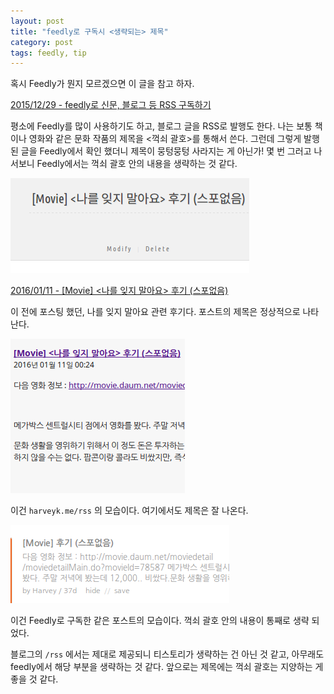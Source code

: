 ```yaml
---
layout: post
title: "feedly로 구독시 <생략되는> 제목"
category: post
tags: feedly, tip
---
```


혹시 Feedly가 뭔지 모르겠으면 이 글을 참고 하자.


[2015/12/29 - feedly로 신문, 블로그 등 RSS 구독하기](http://harveyk.me/204)


평소에 Feedly를 많이 사용하기도 하고, 블로그 글을 RSS로 발행도 한다. 나는 보통 책이나 영화와 같은 문화 작품의 제목을 <꺽쇠 괄호>를 통해서 쓴다. 그런데 그렇게 발행된 글을 Feedly에서 확인 했더니 제목이 뭉텅뭉텅 사라지는 게 아닌가! 몇 번 그러고 나서보니 Feedly에서는 꺽쇠 괄호 안의 내용을 생략하는 것 같다.

![블로그 제목](/images/2016-02-18/feedly01.png)

[2016/01/11 - \[Movie\] \<나를 잊지 말아요\> 후기 \(스포없음\)](http://harveyk.me/208)


이 전에 포스팅 했던, 나를 잊지 말아요 관련 후기다. 포스트의 제목은 정상적으로 나타난다.

![rss 내용](/images/2016-02-18/feedly02.png)

이건 `harveyk.me/rss` 의 모습이다. 여기에서도 제목은 잘 나온다.

![feedly 내용](/images/2016-02-18/feedly03.png)


이건 Feedly로 구독한 같은 포스트의 모습이다. 꺽쇠 괄호 안의 내용이 통째로 생략 되었다.

블로그의 `/rss` 에서는 제대로 제공되니 티스토리가 생략하는 건 아닌 것 같고, 아무래도 feedly에서 해당 부분을 생략하는 것 같다. 앞으로는 제목에는 꺽쇠 괄호는 지양하는 게 좋을 것 같다.
